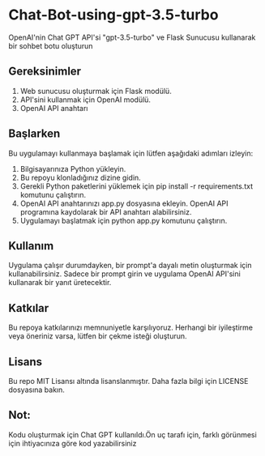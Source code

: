 # Chat-Bot-using-gpt-3.5-turbo
OpenAI'nin Chat GPT API'si "gpt-3.5-turbo" ve Flask Sunucusu kullanarak bir sohbet botu oluşturun

## Gereksinimler

1. Web sunucusu oluşturmak için Flask modülü.
2. API'sini kullanmak için OpenAI modülü.
3. OpenAI API anahtarı


## Başlarken

Bu uygulamayı kullanmaya başlamak için lütfen aşağıdaki adımları izleyin:

1. Bilgisayarınıza Python yükleyin.
2. Bu repoyu klonladığınız dizine gidin.
3. Gerekli Python paketlerini yüklemek için pip install -r requirements.txt komutunu çalıştırın.
4. OpenAI API anahtarınızı app.py dosyasına ekleyin. OpenAI API programına kaydolarak bir API anahtarı alabilirsiniz.
5. Uygulamayı başlatmak için python app.py komutunu çalıştırın.

## Kullanım

Uygulama çalışır durumdayken, bir prompt'a dayalı metin oluşturmak için kullanabilirsiniz. Sadece bir prompt girin ve uygulama OpenAI API'sini kullanarak bir yanıt üretecektir. 

## Katkılar

Bu repoya katkılarınızı memnuniyetle karşılıyoruz. Herhangi bir iyileştirme veya öneriniz varsa, lütfen bir çekme isteği oluşturun.

## Lisans

Bu repo MIT Lisansı altında lisanslanmıştır. Daha fazla bilgi için LICENSE dosyasına bakın.

## Not:
Kodu oluşturmak için Chat GPT kullanıldı.Ön uç tarafı için, farklı görünmesi için ihtiyacınıza göre kod yazabilirsiniz

